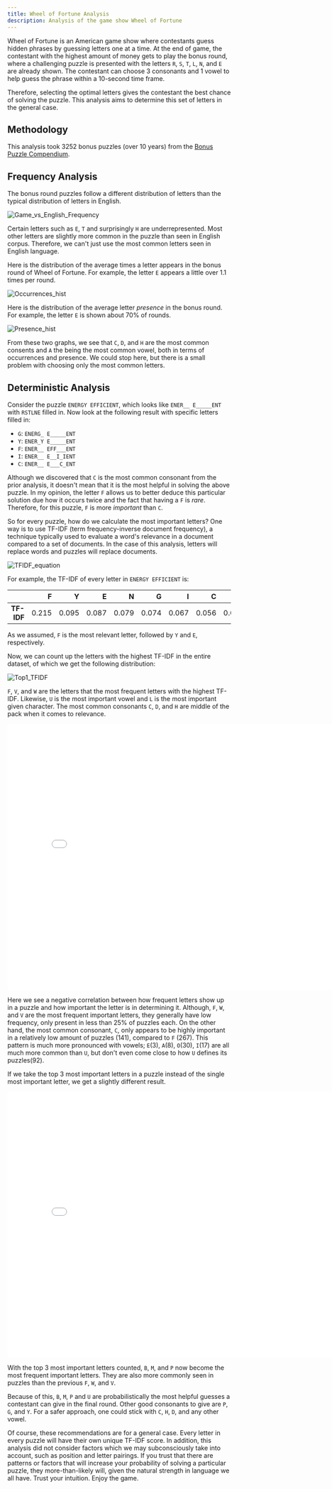 ```yaml
---
title: Wheel of Fortune Analysis
description: Analysis of the game show Wheel of Fortune
---
```


Wheel of Fortune is an American game show where contestants guess hidden phrases
by guessing letters one at a time. At the end of game, the contestant with the
highest amount of money gets to play the bonus round, where a challenging 
puzzle is presented with the letters `R`, `S`, `T`, `L`, `N`, and `E` are 
already shown. The contestant can choose 3 consonants and 1 vowel to help 
guess the phrase within a 10-second time frame.

Therefore, selecting the optimal letters gives the contestant the best chance of
solving the puzzle. This analysis aims to determine this set of letters in the 
general case.

## Methodology
This analysis took 3252 bonus puzzles (over 10 years) from the
[Bonus Puzzle Compendium](https://www.angelfire.com/mi4/malldirectories/wheel/wheelbonus.html).

## Frequency Analysis
The bonus round puzzles follow a different distribution of letters than the
typical distribution of letters in English.

![Game_vs_English_Frequency](assets/English_letter_frequency.png)

Certain letters such as `E`, `T` and surprisingly `H` are underrepresented.
Most other letters are slightly more common in the puzzle than seen in English
corpus. Therefore, we can't just use the most common letters seen in English
language.

Here is the distribution of the average times a letter appears in the bonus round 
of Wheel of Fortune. For example, the letter `E` appears a little over 1.1 
times per round.

![Occurrences_hist](assets/letter_occurrences_histogram.png)

Here is the distribution of the average letter *presence* in the bonus round.
For example, the letter `E` is shown about 70% of rounds.

![Presence_hist](assets/letter_presence_histogram.png)

From these two graphs, we see that `C`, `D`, and `H` are the most common
consents and `A` the being the most common vowel, both in terms of occurrences 
and presence. We could stop here, but there is a small problem with choosing
only the most common letters.

## Deterministic Analysis
Consider the puzzle `ENERGY EFFICIENT`, which looks like `ENER__ E_____ENT` 
with `RSTLNE` filled in. Now look at the following result with specific letters
filled in:
- `G`: `ENERG_ E_____ENT`
- `Y`: `ENER_Y E_____ENT`
- `F`: `ENER__ EFF___ENT`
- `I`: `ENER__ E__I_IENT`
- `C`: `ENER__ E___C_ENT`

Although we discovered that `C` is the most common consonant from the prior 
analysis, it doesn't mean that it is the most helpful in solving the above 
puzzle. In my opinion, the letter `F` allows us to better deduce this 
particular solution due how it occurs twice and the fact that having a `F` 
is *rare*. Therefore, for this puzzle, `F` is more *important* than `C`.

So for every puzzle, how do we calculate the most important letters? One way
is to use TF-IDF (term frequency-inverse document frequency), a technique 
typically used to evaluate a word's relevance in a document compared to a set 
of documents. In the case of this analysis, letters will replace words and 
puzzles will replace documents.

![TFIDF_equation](assets/TFIDF_equation.png)

For example, the TF-IDF of every letter in `ENERGY EFFICIENT` is:

|            |     F |     Y |     E |     N |     G |     I |     C |     T |     R |       |
|-----------:|------:|------:|------:|------:|------:|------:|------:|------:|------:|------:|
| **TF-IDF** | 0.215 | 0.095 | 0.087 | 0.079 | 0.074 | 0.067 | 0.056 | 0.041 | 0.034 | 0.011 |

As we assumed, `F` is the most relevant letter, followed by `Y` and `E`, 
respectively.

Now, we can count up the letters with the highest TF-IDF in the entire dataset,
of which we get the following distribution:

![Top1_TFIDF](assets/top1_tfidf.png)

`F`, `V`, and `W` are the letters that the most frequent letters with the 
highest TF-IDF. Likewise, `U` is the most important vowel and `L` is the most
important given character. The most common consonants `C`, `D`, and `H` are 
middle of the pack when it comes to relevance. 

<iframe src="assets/top1_tf-idf_vs_frequency.html" width="800" height="600" frameborder="0"></iframe>

Here we see a negative correlation between how frequent letters show
up in a puzzle and how important the letter is in determining it. Although, 
`F`, `W`, and `V` are the most frequent important letters, they generally have 
low frequency, only present in less than 25% of puzzles each. On the other 
hand, the most common consonant, `C`, only appears to be highly important in a 
relatively low amount of puzzles (141), compared to `F` (267). This pattern is 
much more pronounced with vowels; `E`(3), `A`(8), `O`(30), `I`(17) are all much
more common than `U`, but don't even come close to how `U` defines its puzzles(92).

If we take the top 3 most important letters in a puzzle instead of the single 
most important letter, we get a slightly different result.

<iframe src="assets/top3_tf-idf_vs_frequency.html" width="800" height="600" frameborder="0"></iframe>

With the top 3 most important letters counted, `B`, `M`, and `P` now become the
most frequent important letters. They are also more commonly seen in puzzles 
than the previous `F`, `W`, and `V`.

Because of this, `B`, `M`, `P` and `U` are probabilistically the most helpful 
guesses a contestant can give in the final round. Other good consonants to
give are `P`, `G`, and `Y`. For a safer approach, one could stick with `C`, 
`H`, `D`, and any other vowel. 

Of course, these recommendations are for a general case. Every letter in every
puzzle will have their own unique TF-IDF score. In addition, this analysis did 
not consider factors which we may subconsciously take into account, such as
position and letter pairings. If you trust that there are patterns or factors 
that will increase your probability of solving a particular puzzle, they 
more-than-likely will, given the natural strength in language we all have. 
Trust your intuition. Enjoy the game.
